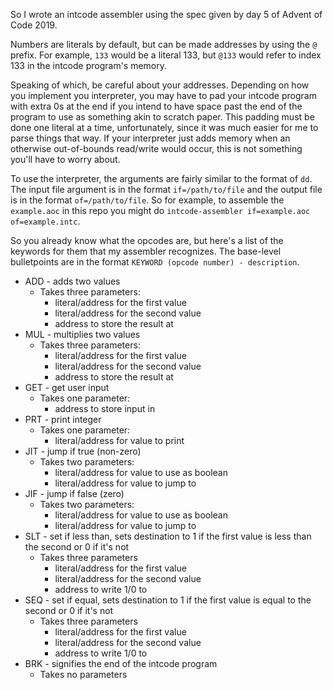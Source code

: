 So I wrote an intcode assembler using the spec given by day 5 of Advent of Code 2019.

Numbers are literals by default, but can be made addresses by using the `@` prefix. For example,
`133` would be a literal 133, but `@133` would refer to index 133 in the intcode program's memory.

Speaking of which, be careful about your addresses. Depending on how you implement you interpreter,
you may have to pad your intcode program with extra 0s at the end if you intend to have space past
the end of the program to use as something akin to scratch paper. This padding must be done one
literal at a time, unfortunately, since it was much easier for me to parse things that way. If your
interpreter just adds memory when an otherwise out-of-bounds read/write would occur, this is not
something you'll have to worry about.

To use the interpreter, the arguments are fairly similar to the format of `dd`. The input file
argument is in the format `if=/path/to/file` and the output file is in the format
`of=/path/to/file`. So for example, to assemble the `example.aoc` in this repo you might do
`intcode-assembler if=example.aoc of=example.intc`.

So you already know what the opcodes are, but here's a list of the keywords for them that my
assembler recognizes. The base-level bulletpoints are in the format
`KEYWORD (opcode number) - description`.
- ADD - adds two values
    - Takes three parameters:
        - literal/address for the first value
        - literal/address for the second value
        - address to store the result at
- MUL - multiplies two values
    - Takes three parameters:
        - literal/address for the first value
        - literal/address for the second value
        - address to store the result at
- GET - get user input
    - Takes one parameter:
        - address to store input in
- PRT - print integer
    - Takes one parameter:
        - literal/address for value to print
- JIT - jump if true (non-zero)
    - Takes two parameters:
        - literal/address for value to use as boolean
        - literal/address for value to jump to
- JIF - jump if false (zero)
    - Takes two parameters:
        - literal/address for value to use as boolean
        - literal/address for value to jump to
- SLT - set if less than, sets destination to 1 if the first value is less than the second or 0 if
    it's not
    - Takes three parameters
        - literal/address for the first value
        - literal/address for the second value
        - address to write 1/0 to
- SEQ - set if equal, sets destination to 1 if the first value is equal to the second or 0 if it's
    not
    - Takes three parameters
        - literal/address for the first value
        - literal/address for the second value
        - address to write 1/0 to
- BRK - signifies the end of the intcode program
    - Takes no parameters